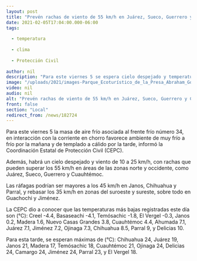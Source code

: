 ```yaml
---
layout: post
title: "Prevén rachas de viento de 55 km/h en Juárez, Sueco, Guerrero y Cuauhtémoc"
date: 2021-02-05T17:04:00.000-06:00
tags:
  
  - temperatura
  
  - clima
  
  - Protección Civil
  
author: nil
description: "Para este viernes 5 se espera cielo despejado y temperaturas alrededor de los 20°C, informa la CEPC"
image: "/uploads/2021/images-Parque_Ecoturístico_de_la_Presa_Abraham_González_FOTO_MUNICIPIO_DE_GUERRERO.jpg"
video: nil
audio: nil
alt: "Prevén rachas de viento de 55 km/h en Juárez, Sueco, Guerrero y Cuauhtémoc"
front: false
section: "Local"
redirect_from: /news/182724
---
```


Para este viernes 5 la masa de aire frío asociada al frente frío número 34, en interacción con la corriente en chorro favorece ambiente de muy frío a frío por la mañana y de templado a cálido por la tarde, informó la Coordinación Estatal de Protección Civil (CEPC).

Además, habrá un cielo despejado y viento de 10 a 25 km/h, con rachas que pueden superar los 55 km/h en áreas de las zonas norte y occidente, como Juárez, Sueco, Guerrero y Cuauhtémoc.

Las ráfagas podrían ser mayores a los 45 km/h en Janos, Chihuahua y Parral, y rebasar los 35 km/h en zonas del suroeste y sureste, sobre todo en Guachochi y Jiménez.

La CEPC dio a conocer que las temperaturas más bajas registradas este día son (°C): Creel -4.4, Basaseachi -4.1, Temósachic -1.8, El Vergel -0.3, Janos 0.2, Madera 1.6, Nuevo Casas Grandes 3.8, Cuauhtémoc 4.4, Ahumada 7.1, Juárez 7.1, Jiménez 7.2, Ojinaga 7.3, Chihuahua 8.5, Parral 9, y Delicias 10.

Para esta tarde, se esperan máximas de (°C): Chihuahua 24, Juárez 19, Janos 21, Madera 17, Temósachic 18, Cuauhtémoc 21, Ojinaga 24, Delicias 24, Camargo 24, Jiménez 24, Parral 23, y El Vergel 18.